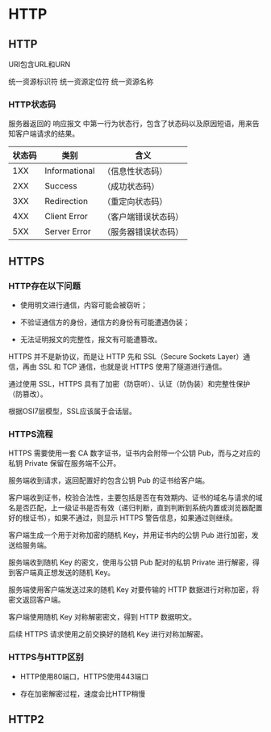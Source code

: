# HTTP

## HTTP

URI包含URL和URN

统一资源标识符
统一资源定位符
统一资源名称

### HTTP状态码

服务器返回的 响应报文 中第一行为状态行，包含了状态码以及原因短语，用来告知客户端请求的结果。

| 状态码 | 类别          | 含义                 |
| ------ | ------------- | -------------------- |
| 1XX    | Informational | （信息性状态码）     |
| 2XX    | Success       | （成功状态码）       |
| 3XX    | Redirection   | （重定向状态码）     |
| 4XX    | Client Error  | （客户端错误状态码） |
| 5XX    | Server Error  | （服务器错误状态码） |

## HTTPS

### HTTP存在以下问题

+ 使用明文进行通信，内容可能会被窃听；

+ 不验证通信方的身份，通信方的身份有可能遭遇伪装；

+ 无法证明报文的完整性，报文有可能遭篡改。

HTTPS 并不是新协议，而是让 HTTP 先和 SSL（Secure Sockets Layer）通信，再由 SSL 和 TCP 通信，也就是说 
HTTPS 使用了隧道进行通信。

通过使用 SSL，HTTPS 具有了加密（防窃听）、认证（防伪装）和完整性保护（防篡改）。

根据OSI7层模型，SSL应该属于会话层。

### HTTPS流程

HTTPS 需要使用一套 CA 数字证书，证书内会附带一个公钥 Pub，而与之对应的私钥 Private 保留在服务端不公开。

服务端收到请求，返回配置好的包含公钥 Pub 的证书给客户端。

客户端收到证书，校验合法性，主要包括是否在有效期内、证书的域名与请求的域名是否匹配，上一级证书是否有效（递归判断，直到判断到系统内置或浏览器配置好的根证书），如果不通过，则显示 HTTPS 警告信息，如果通过则继续。

客户端生成一个用于对称加密的随机 Key，并用证书内的公钥 Pub 进行加密，发送给服务端。

服务端收到随机 Key 的密文，使用与公钥 Pub 配对的私钥 Private 进行解密，得到客户端真正想发送的随机 Key。

服务端使用客户端发送过来的随机 Key 对要传输的 HTTP 数据进行对称加密，将密文返回客户端。

客户端使用随机 Key 对称解密密文，得到 HTTP 数据明文。

后续 HTTPS 请求使用之前交换好的随机 Key 进行对称加解密。

### HTTPS与HTTP区别

+ HTTP使用80端口，HTTPS使用443端口

+ 存在加密解密过程，速度会比HTTP稍慢

## HTTP2



